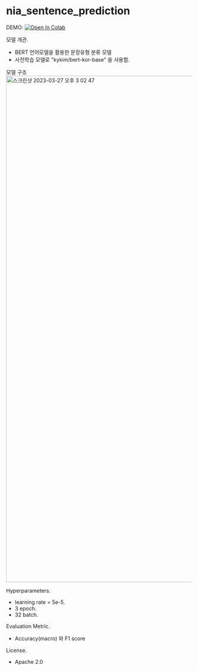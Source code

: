 # nia_sentence_prediction
DEMO: [![Open In Colab](https://colab.research.google.com/assets/colab-badge.svg)]([https://github.com/Artificial-Society/nia_sentence_prediction/blob/main/sentence_type_prediction.ipynb](https://colab.research.google.com/github/Artificial-Society/nia_sentence_prediction/blob/main/sentence_type_prediction.ipynb))

모델 개관.  
- BERT 언어모델을 활용한 문장유형 분류 모델    
- 사전학습 모델로 "kykim/bert-kor-base" 을 사용함.    

모델 구조    
<img width="1366" alt="스크린샷 2023-03-27 오후 3 02 47" src="https://user-images.githubusercontent.com/85025584/227861671-84ca3603-c33f-4d9b-9fc3-be0f658c0d39.png">

Hyperparameters.   
- learning rate = 5e-5.    
- 3 epoch.    
- 32 batch.    

Evaluation Metric.        
- Accuracy(macro) 와 F1 score

License.   
- Apache 2.0
